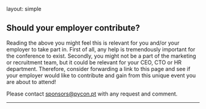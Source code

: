 layout: simple

## Should your employer contribute?

Reading the above you might feel this is relevant for you and/or your employer to take part in. First of all, any help is tremendously important for the conference to exist. Secondly, you might not be a part of the marketing or recruitment team, but it could be relevant for your CEO, CTO or HR department. Therefore, consider forwarding a link to this page and see if your employer would like to contribute and gain from this unique event you are about to attend!

Please contact [sponsors@pycon.pt](mailto:sponsors@pycon.pt) with any request and comment.

<hr class="pink-line">
